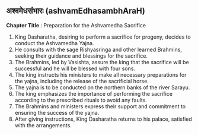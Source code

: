## अश्वमेधसंभारः (ashvamEdhasambhAraH)
**Chapter Title** : Preparation for the Ashvamedha Sacrifice

1. King Dasharatha, desiring to perform a sacrifice for progeny, decides to conduct the Ashvamedha Yajna.
2. He consults with the sage Rishyasringa and other learned Brahmins, seeking their guidance and blessings for the sacrifice.
3. The Brahmins, led by Vasishta, assure the king that the sacrifice will be successful and he will be blessed with four sons.
4. The king instructs his ministers to make all necessary preparations for the yajna, including the release of the sacrificial horse.
5. The yajna is to be conducted on the northern banks of the river Sarayu.
6. The king emphasizes the importance of performing the sacrifice according to the prescribed rituals to avoid any faults.
7. The Brahmins and ministers express their support and commitment to ensuring the success of the yajna.
8. After giving instructions, King Dasharatha returns to his palace, satisfied with the arrangements.